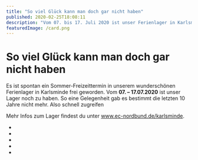 ```yaml
---
title: "So viel Glück kann man doch gar nicht haben"
published: 2020-02-25T18:08:11
description: "Vom 07. bis 17. Juli 2020 ist unser Ferienlager in Karlsminde noch zu haben!"
featuredImage: /card.png
---
```


# So viel Glück kann man doch gar nicht haben


Es ist spontan ein Sommer-Freizeittermin in unserem wunderschönen Ferienlager in Karlsminde frei geworden. Vom  **07. &#8211; 17.07.2020** ist unser Lager noch zu haben. So eine Gelegenheit gab es bestimmt die letzten 10 Jahre nicht mehr. Also schnell zugreifen

Mehr Infos zum Lager findest du unter <a href="http://www.ec-nordbund.de/karlsminde">www.ec-nordbund.de/karlsminde</a>. 

* <img loading="lazy" src="/old/Christian-Sträßer-12-1.jpg" alt data-full-url="https://www.ec-nordbund.de/wp-content/uploads/Christian-Sträßer-12-1-scaled.jpg">
* <img loading="lazy" src="/old/Karlsminde-03-Annika-Johannsen-1.jpg" alt data-full-url="https://www.ec-nordbund.de/wp-content/uploads/Karlsminde-03-Annika-Johannsen-1.jpg">
* <img loading="lazy" src="/old/Seite-25-PfingstCamp-Johanna-Krahe3-1.jpg" alt data-full-url="https://www.ec-nordbund.de/wp-content/uploads/Seite-25-PfingstCamp-Johanna-Krahe3-1-scaled.jpg">
* <img loading="lazy" src="/old/Christian-Sträßer-1-1.jpg" alt data-full-url="https://www.ec-nordbund.de/wp-content/uploads/Christian-Sträßer-1-1-scaled.jpg">
* <img loading="lazy" src="/old/Fabian-Horst-ohne-Bildnachweis-2.jpg" alt data-full-url="https://www.ec-nordbund.de/wp-content/uploads/Fabian-Horst-ohne-Bildnachweis-2-scaled.jpg">